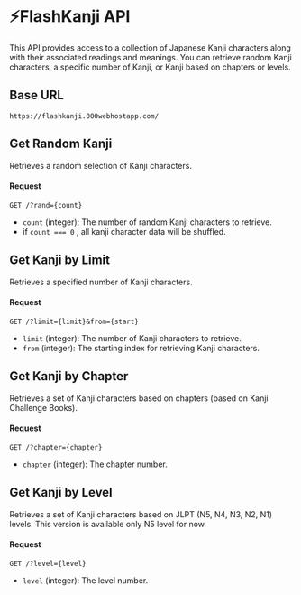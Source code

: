 # ⚡FlashKanji API

This API provides access to a collection of Japanese Kanji characters along with their associated readings and meanings. You can retrieve random Kanji characters, a specific number of Kanji, or Kanji based on chapters or levels.

## Base URL
`https://flashkanji.000webhostapp.com/` 

## Get Random Kanji

Retrieves a random selection of Kanji characters.
#### Request
`GET /?rand={count}` 

-   `count` (integer): The number of random Kanji characters to retrieve.
- if `count === 0` , all kanji character data will be shuffled.

## Get Kanji by Limit

Retrieves a specified number of Kanji characters.

#### Request
`GET /?limit={limit}&from={start}` 

-   `limit` (integer): The number of Kanji characters to retrieve.
-   `from` (integer): The starting index for retrieving Kanji characters.
## Get Kanji by Chapter

Retrieves a set of Kanji characters based on chapters (based on Kanji Challenge Books).

#### Request
`GET /?chapter={chapter}` 

-   `chapter` (integer): The chapter number.

## Get Kanji by Level

Retrieves a set of Kanji characters based on JLPT (N5, N4, N3, N2, N1) levels. This version is available only N5 level for now.

#### Request
`GET /?level={level}` 

-   `level` (integer): The level number.

